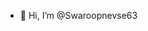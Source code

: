 - 👋 Hi, I’m @Swaroopnevse63
  

<!---
Swaroopnevse63/Swaroopnevse63 is a ✨ special ✨ repository because its `README.md` (this file) appears on your GitHub profile.
You can click the Preview link to take a look at your changes.
--->

